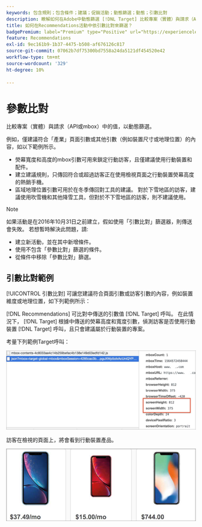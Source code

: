```yaml
---
keywords: 包含規則；包含條件；建議；促銷活動；動態篩選；動態；引數比對
description: 瞭解如何在Adobe中動態篩選 [!DNL Target] 比較專案（實體）與請求（API或mbox）中的值，以瞭解Recommendations。
title: 如何在Recommendations活動中依引數比對來篩選？
badgePremium: label="Premium" type="Positive" url="https://experienceleague.adobe.com/docs/target/using/introduction/intro.html?lang=en#premium newtab=true" tooltip="See what's included in Target Premium."
feature: Recommendations
exl-id: 9ec161b9-1b37-4475-b508-af676126c817
source-git-commit: 07062b7df75300bd7558a24da5121df454520e42
workflow-type: tm+mt
source-wordcount: '329'
ht-degree: 10%

---
```


# 參數比對

比較專案（實體）與請求（API或mbox）中的值，以動態篩選。

例如，僅建議符合「產業」頁面引數或其他引數（例如裝置尺寸或地理位置）的內容，如以下範例所示。

* 熒幕寬度和高度的mbox引數可用來鎖定行動訪客，且僅建議使用行動裝置和配件。
* 建立建議規則，只傳回符合或超過訪客正在使用檢視頁面之行動裝置熒幕高度的熱銷手機。
* 區域地理位置引數可用於在冬季傳回對工具的建議。 對於下雪地區的訪客，建議使用吹雪機和其他降雪工具，但對於不下雪地區的訪客，則不建議使用。

>[!NOTE]
>
>如果活動是在2016年10月31日之前建立，假如使用「引數比對」篩選器，則傳送會失敗。 若想暫時解決此問題，請:
>
>* 建立新活動，並在其中新增條件。
>* 使用不包含「參數比對」篩選的條件。
>* 從條件中移除「參數比對」篩選。


## 引數比對範例

[!UICONTROL 引數比對] 可讓您建議符合頁面引數或訪客引數的內容，例如裝置維度或地理位置，如下列範例所示：

[!DNL Recommendations] 可比對中傳送的引數值 [!DNL Target] 呼叫。 在此情況下， [!DNL Target] 根據中傳送的熒幕高度和寬度引數，偵測訪客是否使用行動裝置 [!DNL Target] 呼叫，且只會建議屬於行動裝置的專案。

考量下列範例Target呼叫：

![目標呼叫](/help/main/c-recommendations/c-algorithms/assets/example-target-call-2.png)

訪客在檢視的頁面上，將會看到行動裝置產品。

![行動裝置產品](/help/main/c-recommendations/c-algorithms/assets/phones.png)
